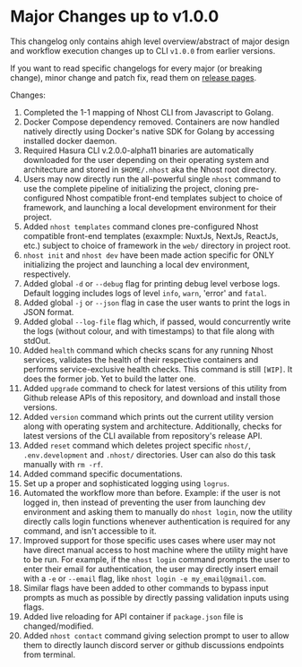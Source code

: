 # Major Changes up to v1.0.0

This changelog only contains ahigh level overview/abstract of major design and workflow execution changes up to CLI `v1.0.0` from earlier versions.

If you want to read specific changelogs for every major (or breaking change), minor change and patch fix, read them on [release pages](http://github.com/mrinalwahal/cli/releases).

Changes:

1. Completed the 1-1 mapping of Nhost CLI from Javascript to Golang.
1. Docker Compose dependency removed. Containers are now handled natively directly using Docker's native SDK for Golang by accessing installed docker daemon.
1. Required Hasura CLI v.2.0.0-alpha11 binaries are automatically downloaded for the user depending on their operating system and architecture and stored in `$HOME/.nhost` aka the Nhost root directory.
1. Users may now directly run the all-powerful single `nhost` command to use the complete pipeline of initializing the project, cloning pre-configured Nhost compatible front-end templates subject to choice of framework, and launching a local development environment for their project.
1. Added `nhost templates` command clones pre-configured Nhost compatible front-end templates (exaxmple: NuxtJs, NextJs, ReactJs, etc.) subject to choice of framework in the `web/` directory in project root.
1. `nhost init` and `nhost dev` have been made action specific for ONLY initializing the project and launching a local dev environment, respectively.
1. Added global `-d` or `--debug` flag for printing debug level verbose logs. Default logging includes logs of level `info`, `warn`, 'error' and `fatal`.
1. Added global `-j` or `--json` flag in case the user wants to print the logs in JSON format.
1. Added global `--log-file` flag which, if passed, would concurrently write the logs (without colour, and with timestamps) to that file along with stdOut.
1. Added `health` command which checks scans for any running Nhost services, validates the health of their respective containers and performs service-exclusive health checks. This command is still `[WIP]`. It does the former job. Yet to build the latter one.
1. Added `upgrade` command to check for latest versions of this utility from Github release APIs of this repository, and download and install those versions.
1. Added `version` command which prints out the current utility version along with operating system and architecture. Additionally, checks for latest versions of the CLI available from repository's release API.
1. Added `reset` command which deletes project specific `nhost/`, `.env.development` and `.nhost/` directories. User can also do this task manually with `rm -rf`.
1. Added command specific documentations.
1. Set up a proper and sophisticated logging using `logrus`.
1. Automated the workflow more than before. Example: if the user is not logged in, then instead of preventing the user from launching dev environment and asking them to manually do `nhost login`, now the utility directly calls login functions whenever authentication is required for any command, and isn't accessible to it.
1. Improved support for those specific uses cases where user may not have direct manual access to host machine where the utility might have to be run. For example, if the `nhost login` command prompts the user to enter their email for authentication, the user may directly insert email with a `-e` or `--email` flag, like `nhost login -e my_email@gmail.com`.
1. Similar flags have been added to other commands to bypass input prompts as much as possible by directly passing validation inputs using flags.
1. Added live reloading for API container if `package.json` file is changed/modified.
1. Added `nhost contact` command giving selection prompt to user to allow them to directly launch discord server or github discussions endpoints from terminal.